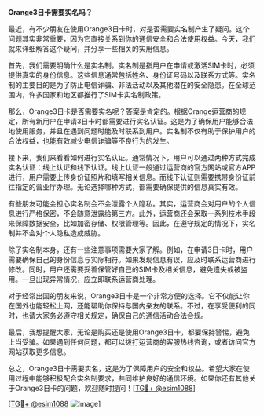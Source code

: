 **Orange3日卡需要实名吗？**

最近，有不少朋友在使用Orange3日卡时，对是否需要实名制产生了疑问。这个问题其实非常重要，因为它直接关系到你的通信安全和合法使用权益。今天，我们就来详细解答这个疑问，并分享一些相关的实用信息。

首先，我们需要明确什么是实名制。实名制是指用户在申请或激活SIM卡时，必须提供真实的身份信息。这些信息通常包括姓名、身份证号码以及联系方式等。实名制的主要目的是为了防止电信诈骗、非法活动以及其他潜在的安全隐患。在全球范围内，许多国家和地区都推行了SIM卡实名制政策。

那么，Orange3日卡是否需要实名呢？答案是肯定的。根据Orange运营商的规定，所有新用户在申请3日卡时都需要进行实名认证。这是为了确保用户能够合法地使用服务，并且在遇到问题时能及时联系到用户。实名制不仅有助于保护用户的合法权益，也能有效减少电信诈骗等不良行为的发生。

接下来，我们来看看如何进行实名认证。通常情况下，用户可以通过两种方式完成实名认证：线上认证和线下认证。线上认证一般通过运营商的官方网站或官方APP进行，用户需要上传身份证照片和填写相关信息。而线下认证则需要携带身份证前往指定的营业厅办理。无论选择哪种方式，都需要确保提供的信息真实有效。

有些朋友可能会担心实名制会不会泄露个人隐私。其实，运营商会对用户的个人信息进行严格保密，不会随意泄露给第三方。此外，运营商还会采取一系列技术手段来保障数据安全，比如加密存储、权限管理等。因此，在遵守规定的情况下，实名制并不会对个人隐私造成威胁。

除了实名制本身，还有一些注意事项需要大家了解。例如，在申请3日卡时，用户需要确保自己的身份信息与实际相符。如果发现信息有误，应及时联系运营商进行修改。同时，用户还需要妥善保管好自己的SIM卡及相关信息，避免遗失或被盗用。一旦出现异常情况，应立即联系运营商处理。

对于经常出国的朋友来说，Orange3日卡是一个非常方便的选择。它不仅能让你在国外也能轻松上网，还能帮助你保持与国内亲友的联系。不过，在享受便利的同时，也请大家务必遵守相关规定，确保自己的通信活动合法合规。

最后，我想提醒大家，无论是购买还是使用Orange3日卡，都要保持警惕，避免上当受骗。如果遇到任何问题，都可以拨打运营商的客服热线咨询，或者访问官方网站获取更多信息。

总之，Orange3日卡需要实名，这是为了保障用户的安全和权益。希望大家在使用过程中能够积极配合实名制要求，共同维护良好的通信环境。如果你还有其他关于Orange3日卡的问题，欢迎随时提问！[[TG💪+ @esim1088](https://t.me/s/esim1088)]

[[TG💪+ @esim1088](https://t.me/s/esim1088) ![Image](https://i.postimg.cc/4NQfJmqS/Snipaste-2025-05-13-00-14-12.png)]
